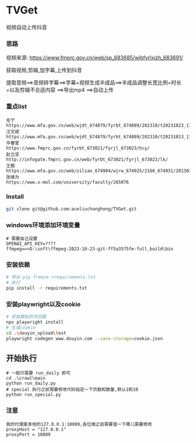 # TVGet
视频自动上传抖音
### 思路
视频来源: https://www.fmprc.gov.cn/web/sp_683685/wjbfyrlxjzh_683691/

获取视频,剪辑,加字幕,上传到抖音

提取音频==>音频转字幕==>字幕+视频生成半成品==>半成品调整长宽比例+时长+以及剪辑不合适内容 ==>导出mp4 ==>自动上传
### 重点list
```
毛宁
https://www.mfa.gov.cn/web/wjdt_674879/fyrbt_674889/202310/t20231023_11166298.shtml
汪文斌
https://www.mfa.gov.cn/web/wjdt_674879/fyrbt_674889/202310/t20231013_11160682.shtml
华春莹
https://www.fmprc.gov.cn/fyrbt_673021/fyrjl_673023/hcy/
赵立坚
http://infogate.fmprc.gov.cn/web/fyrbt_673021/fyrjl_673023/lk/
王毅
https://www.mfa.gov.cn/web/ziliao_674904/wjrw_674925/2166_674931/201303/t20130316_7581448.shtml
张维为
https://www.x-mol.com/university/faculty/265076
```
### Install
```bash
git clone git@github.com:aceliuchanghong/TVGet.git
```
### windows环境添加环境变量
```
# 需要自己设置
OPENAI_API_KEY=????
ffmpeg==>D:\soft\ffmpeg-2023-10-23-git-ff5a3575fe-full_build\bin
```
### 安装依赖
```bash
# 导出 pip freeze >requirements.txt
# 执行
pip install -r requirements.txt
```
### 安装playwright以及cookie
```bash
# 安装模拟的浏览器
npx playwright install
# 生成cookie
cd .\douyin_upload\test
playwright codegen www.douyin.com --save-storage=cookie.json
```
## 开始执行
```
# 一般只需要 run_daily 即可
cd .\crawl\main
python run_daily.py
# special 执行之前需要修改代码指定一下页数和数量,默认1和10
python run_special.py
```
### 注意
```
我的代理是本地的127.0.0.1:10089,各位做之前需要查一下哪儿需要修改
proxyHost = "127.0.0.1"
proxyPort = 10809
```

